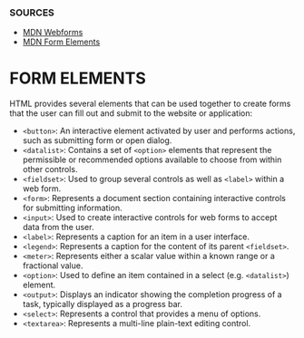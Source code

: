 ### SOURCES
- [MDN Webforms](https://developer.mozilla.org/en-US/docs/Learn_web_development/Extensions/Forms)
- [MDN Form Elements](https://developer.mozilla.org/en-US/docs/Web/HTML/Element#forms)

# FORM ELEMENTS

HTML provides several elements that can be used together to create forms that the user can fill out and submit to the website or application:
- `<button>`: An interactive element activated by user and performs actions, such as submitting form or open dialog.
- `<datalist>`: Contains a set of `<option>` elements that represent the permissible or recommended options available to choose from within other controls.
- `<fieldset>`: Used to group several controls as well as `<label>` within a web form.
- `<form>`: Represents a document section containing interactive controls for submitting information.
- `<input>`: Used to create interactive controls for web forms to accept data from the user.
- `<label>`: Represents a caption for an item in a user interface.
- `<legend>`: Represents a caption for the content of its parent `<fieldset>`.
- `<meter>`: Represents either a scalar value within a known range or a fractional value.
- `<option>`: Used to define an item contained in a select (e.g. `<datalist>`) element.
- `<output>`: Displays an indicator showing the completion progress of a task, typically displayed as a progress bar.
- `<select>`: Represents a control that provides a menu of options.
- `<textarea>`: Represents a multi-line plain-text editing control.